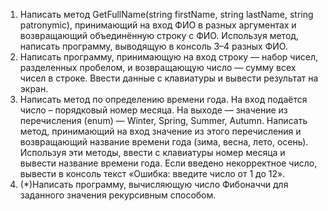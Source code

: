 ﻿1. Написать метод GetFullName(string firstName, string lastName, string patronymic), принимающий на вход ФИО в разных аргументах и возвращающий объединённую строку с ФИО. Используя метод, написать программу, выводящую в консоль 3–4 разных ФИО.
2. Написать программу, принимающую на вход строку — набор чисел, разделенных пробелом, и возвращающую число — сумму всех чисел в строке. Ввести данные с клавиатуры и вывести результат на экран.
3. Написать метод по определению времени года. На вход подаётся число – порядковый номер месяца. На выходе — значение из перечисления (enum) — Winter, Spring, Summer, Autumn. Написать метод, принимающий на вход значение из этого перечисления и возвращающий название времени года (зима, весна, лето, осень). Используя эти методы, ввести с клавиатуры номер месяца и вывести название времени года. Если введено некорректное число, вывести в консоль текст «Ошибка: введите число от 1 до 12».
4. (*)Написать программу, вычисляющую число Фибоначчи для заданного значения рекурсивным способом. 
